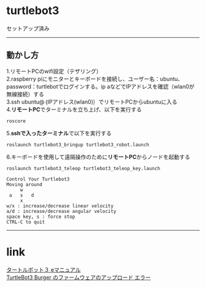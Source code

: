 # turtlebot3
セットアップ済み
***
## 動かし方
1.リモートPCのwifi設定（テザリング）   
2.raspberry piにモニターとキーボードを接続し、ユーザー名：ubuntu、password：turtlebotでログインする。ip aなどでIPアドレスを確認（wlan0が無線接続）する   
3.ssh ubuntu@｛IPアドレス(wlan0)｝でリモートPCからubuntuに入る   
4.**リモートPC**でターミナルを立ち上げ、以下を実行する    
```
roscore
```
5.**sshで入ったターミナル**で以下を実行する   
```
roslaunch turtlebot3_bringup turtlebot3_robot.launch
```
6.キーボードを使用して遠隔操作のために**リモートPC**からノードを起動する   
```
roslaunch turtlebot3_teleop turtlebot3_teleop_key.launch
```
```
Control Your Turtlebot3
Moving around
     w
 a   s   d
     x
w/x : increase/decrease linear velocity
a/d : increase/decrease angular velocity
space key, s : force stop
CTRL-C to quit
```
***
# link
[タートルボット３ eマニュアル](https://emanual.robotis.com/docs/en/platform/turtlebot3/quick-start/#pc-setup)   
[TurtleBot3 Burger のファームウェアのアップロード エラー](https://www.blue-weblog.com/entry/2017/11/23/204902)   
